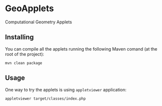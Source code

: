 GeoApplets
==========

Computational Geometry Applets

## Installing

You can compile all the applets running the following Maven comand (at the root of the project):

`mvn clean package`

## Usage

One way to try the applets is using `appletviewer` application:

`appletviewer target/classes/index.php`  
